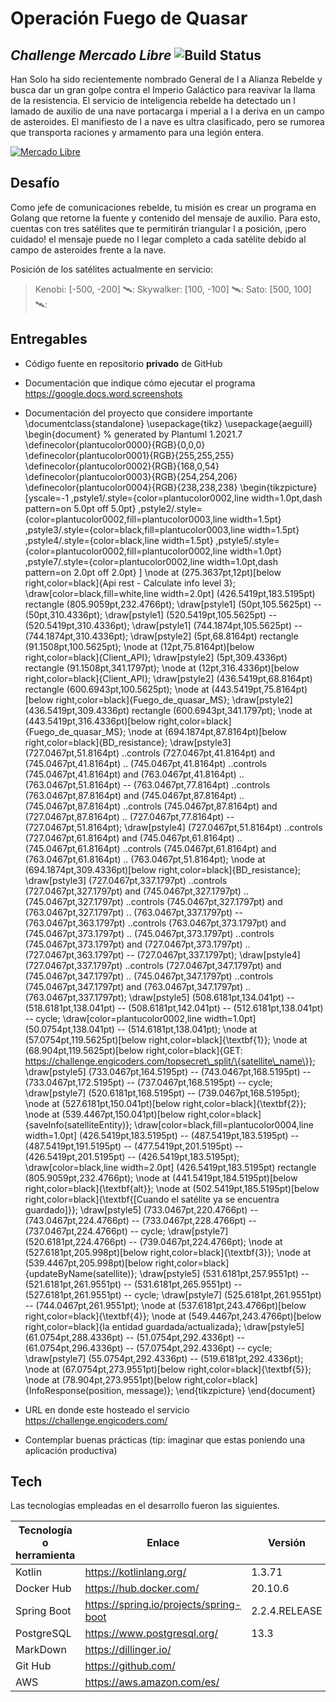 # Operación Fuego de Quasar
## _Challenge Mercado Libre_ ![Build Status](https://travis-ci.org/joemccann/dillinger.svg?branch=master)

Han Solo ha sido recientemente nombrado General de l a Alianza Rebelde y busca dar un gran golpe contra el Imperio Galáctico para reavivar la llama de la resistencia. El servicio de inteligencia rebelde ha detectado un l lamado de auxilio de una nave portacarga i mperial a l a deriva en un campo de asteroides. El manifiesto de l a nave es ultra clasificado, pero se rumorea que transporta raciones y armamento para una legión entera.

[![Mercado Libre](https://http2.mlstatic.com/frontend-assets/ui-navigation/5.14.5/mercadolibre/180x180.png)](https://www.mercadolibre.com.mx/)

## Desafío

Como jefe de comunicaciones rebelde, tu misión es crear un programa en Golang que retorne la fuente y contenido del mensaje de auxilio. Para esto, cuentas con tres satélites que te permitirán triangular l a posición, ¡pero cuidado! el mensaje puede no l legar completo a cada satélite debido al campo de asteroides frente a la nave.

Posición de los satélites actualmente en servicio:

> Kenobi: [-500, -200] 🛰️:
> Skywalker: [100, -100] 🛰️:
> Sato: [500, 100] 🛰️:

## Entregables

- Código fuente en repositorio **privado** de GitHub
- Documentación que indique cómo ejecutar el programa https://google.docs.word.screenshots
- Documentación del proyecto que considere importante
\documentclass{standalone}
\usepackage{tikz}
\usepackage{aeguill}
\begin{document}
% generated by Plantuml 1.2021.7       
\definecolor{plantucolor0000}{RGB}{0,0,0}
\definecolor{plantucolor0001}{RGB}{255,255,255}
\definecolor{plantucolor0002}{RGB}{168,0,54}
\definecolor{plantucolor0003}{RGB}{254,254,206}
\definecolor{plantucolor0004}{RGB}{238,238,238}
\begin{tikzpicture}[yscale=-1
,pstyle1/.style={color=plantucolor0002,line width=1.0pt,dash pattern=on 5.0pt off 5.0pt}
,pstyle2/.style={color=plantucolor0002,fill=plantucolor0003,line width=1.5pt}
,pstyle3/.style={color=black,fill=plantucolor0003,line width=1.5pt}
,pstyle4/.style={color=black,line width=1.5pt}
,pstyle5/.style={color=plantucolor0002,fill=plantucolor0002,line width=1.0pt}
,pstyle7/.style={color=plantucolor0002,line width=1.0pt,dash pattern=on 2.0pt off 2.0pt}
]
\node at (275.3637pt,12pt)[below right,color=black]{Api rest - Calculate info level 3};
\draw[color=black,fill=white,line width=2.0pt] (426.5419pt,183.5195pt) rectangle (805.9059pt,232.4766pt);
\draw[pstyle1] (50pt,105.5625pt) -- (50pt,310.4336pt);
\draw[pstyle1] (520.5419pt,105.5625pt) -- (520.5419pt,310.4336pt);
\draw[pstyle1] (744.1874pt,105.5625pt) -- (744.1874pt,310.4336pt);
\draw[pstyle2] (5pt,68.8164pt) rectangle (91.1508pt,100.5625pt);
\node at (12pt,75.8164pt)[below right,color=black]{Client\_API};
\draw[pstyle2] (5pt,309.4336pt) rectangle (91.1508pt,341.1797pt);
\node at (12pt,316.4336pt)[below right,color=black]{Client\_API};
\draw[pstyle2] (436.5419pt,68.8164pt) rectangle (600.6943pt,100.5625pt);
\node at (443.5419pt,75.8164pt)[below right,color=black]{Fuego\_de\_quasar\_MS};
\draw[pstyle2] (436.5419pt,309.4336pt) rectangle (600.6943pt,341.1797pt);
\node at (443.5419pt,316.4336pt)[below right,color=black]{Fuego\_de\_quasar\_MS};
\node at (694.1874pt,87.8164pt)[below right,color=black]{BD\_resistance};
\draw[pstyle3] (727.0467pt,51.8164pt) ..controls (727.0467pt,41.8164pt) and (745.0467pt,41.8164pt) .. (745.0467pt,41.8164pt) ..controls (745.0467pt,41.8164pt) and (763.0467pt,41.8164pt) .. (763.0467pt,51.8164pt) -- (763.0467pt,77.8164pt) ..controls (763.0467pt,87.8164pt) and (745.0467pt,87.8164pt) .. (745.0467pt,87.8164pt) ..controls (745.0467pt,87.8164pt) and (727.0467pt,87.8164pt) .. (727.0467pt,77.8164pt) -- (727.0467pt,51.8164pt);
\draw[pstyle4] (727.0467pt,51.8164pt) ..controls (727.0467pt,61.8164pt) and (745.0467pt,61.8164pt) .. (745.0467pt,61.8164pt) ..controls (745.0467pt,61.8164pt) and (763.0467pt,61.8164pt) .. (763.0467pt,51.8164pt);
\node at (694.1874pt,309.4336pt)[below right,color=black]{BD\_resistance};
\draw[pstyle3] (727.0467pt,337.1797pt) ..controls (727.0467pt,327.1797pt) and (745.0467pt,327.1797pt) .. (745.0467pt,327.1797pt) ..controls (745.0467pt,327.1797pt) and (763.0467pt,327.1797pt) .. (763.0467pt,337.1797pt) -- (763.0467pt,363.1797pt) ..controls (763.0467pt,373.1797pt) and (745.0467pt,373.1797pt) .. (745.0467pt,373.1797pt) ..controls (745.0467pt,373.1797pt) and (727.0467pt,373.1797pt) .. (727.0467pt,363.1797pt) -- (727.0467pt,337.1797pt);
\draw[pstyle4] (727.0467pt,337.1797pt) ..controls (727.0467pt,347.1797pt) and (745.0467pt,347.1797pt) .. (745.0467pt,347.1797pt) ..controls (745.0467pt,347.1797pt) and (763.0467pt,347.1797pt) .. (763.0467pt,337.1797pt);
\draw[pstyle5] (508.6181pt,134.041pt) -- (518.6181pt,138.041pt) -- (508.6181pt,142.041pt) -- (512.6181pt,138.041pt) -- cycle;
\draw[color=plantucolor0002,line width=1.0pt] (50.0754pt,138.041pt) -- (514.6181pt,138.041pt);
\node at (57.0754pt,119.5625pt)[below right,color=black]{\textbf{1}};
\node at (68.904pt,119.5625pt)[below right,color=black]{GET: https://challenge.engicoders.com/topsecret\_split/\{satellite\_name\}};
\draw[pstyle5] (733.0467pt,164.5195pt) -- (743.0467pt,168.5195pt) -- (733.0467pt,172.5195pt) -- (737.0467pt,168.5195pt) -- cycle;
\draw[pstyle7] (520.6181pt,168.5195pt) -- (739.0467pt,168.5195pt);
\node at (527.6181pt,150.041pt)[below right,color=black]{\textbf{2}};
\node at (539.4467pt,150.041pt)[below right,color=black]{saveInfo(satelliteEntity)};
\draw[color=black,fill=plantucolor0004,line width=1.0pt] (426.5419pt,183.5195pt) -- (487.5419pt,183.5195pt) -- (487.5419pt,191.5195pt) -- (477.5419pt,201.5195pt) -- (426.5419pt,201.5195pt) -- (426.5419pt,183.5195pt);
\draw[color=black,line width=2.0pt] (426.5419pt,183.5195pt) rectangle (805.9059pt,232.4766pt);
\node at (441.5419pt,184.5195pt)[below right,color=black]{\textbf{alt}};
\node at (502.5419pt,185.5195pt)[below right,color=black]{\textbf{[Cuando el satélite ya se encuentra guardado]}};
\draw[pstyle5] (733.0467pt,220.4766pt) -- (743.0467pt,224.4766pt) -- (733.0467pt,228.4766pt) -- (737.0467pt,224.4766pt) -- cycle;
\draw[pstyle7] (520.6181pt,224.4766pt) -- (739.0467pt,224.4766pt);
\node at (527.6181pt,205.998pt)[below right,color=black]{\textbf{3}};
\node at (539.4467pt,205.998pt)[below right,color=black]{updateByName(satellite)};
\draw[pstyle5] (531.6181pt,257.9551pt) -- (521.6181pt,261.9551pt) -- (531.6181pt,265.9551pt) -- (527.6181pt,261.9551pt) -- cycle;
\draw[pstyle7] (525.6181pt,261.9551pt) -- (744.0467pt,261.9551pt);
\node at (537.6181pt,243.4766pt)[below right,color=black]{\textbf{4}};
\node at (549.4467pt,243.4766pt)[below right,color=black]{la entidad guardada/actualizada};
\draw[pstyle5] (61.0754pt,288.4336pt) -- (51.0754pt,292.4336pt) -- (61.0754pt,296.4336pt) -- (57.0754pt,292.4336pt) -- cycle;
\draw[pstyle7] (55.0754pt,292.4336pt) -- (519.6181pt,292.4336pt);
\node at (67.0754pt,273.9551pt)[below right,color=black]{\textbf{5}};
\node at (78.904pt,273.9551pt)[below right,color=black]{InfoResponse(position, message)};
\end{tikzpicture}
\end{document}

- URL en donde este hosteado el servicio https://challenge.engicoders.com/
- Contemplar buenas prácticas (tip: imaginar que estas poniendo una aplicación productiva)

## Tech

Las tecnologías empleadas en el desarrollo fueron las siguientes.

| Tecnología o herramienta | Enlace | Versión |
| ------ | ------ | ------ |
| Kotlin | https://kotlinlang.org/ | 1.3.71 |
| Docker Hub | https://hub.docker.com/ | 20.10.6 |
| Spring Boot | https://spring.io/projects/spring-boot | 2.2.4.RELEASE |
| PostgreSQL | https://www.postgresql.org/ | 13.3 |
| MarkDown | https://dillinger.io/ | |
| Git Hub | https://github.com/ | |
| AWS | https://aws.amazon.com/es/ | |

